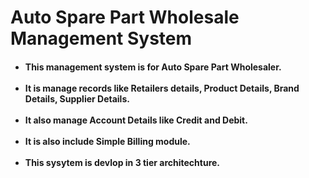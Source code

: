<h1> Auto Spare Part Wholesale Management System</h1>
       <h4>
            <ul>
                <li>This management system is for Auto Spare Part Wholesaler.</li> <br />
                <li>It is manage records like Retailers details, Product Details, Brand Details, Supplier Details.</li><br />
                <li>It also manage Account Details like Credit and Debit.</li><br />
                <li>It is also include Simple Billing module.</li><br />
                <li>This sysytem is devlop in 3 tier architechture.</li>
             </ul>
       </h4>
